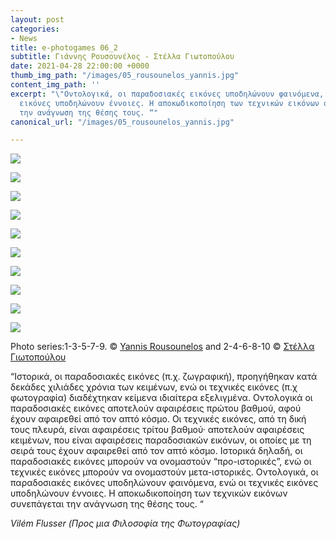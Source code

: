 ```yaml
---
layout: post
categories:
- News
title: e-photogames 06_2
subtitle: Γιάννης Ρουσουνέλος - Στέλλα Γιωτοπούλου
date: 2021-04-28 22:00:00 +0000
thumb_img_path: "/images/05_rousounelos_yannis.jpg"
content_img_path: ''
excerpt: "\"Οντολογικά, οι παραδοσιακές εικόνες υποδηλώνουν φαινόμενα, ενώ οι τεχνικές
  εικόνες υποδηλώνουν έννοιες. Η αποκωδικοποίηση των τεχνικών εικόνων συνεπάγεται
  την ανάγνωση της θέσης τους. “"
canonical_url: "/images/05_rousounelos_yannis.jpg"

---
```

![](/images/01_rousounelos_yannis.jpg)

![](/images/02_stella_giotopoulou.jpg)

![](/images/03_rousounelos_yannis.jpg)

![](/images/04_stella_giotopoulou.jpg)

![](/images/05_rousounelos_yannis.jpg)

![](/images/06_stella_giotopoulou.jpg)

![](/images/07_rousounelos_yannis.jpg)

![](/images/08_stella_giotopoulou.jpg)

![](/images/09_rousounelos_yannis.jpg)

![](/images/10_stella_giotopoulou.jpg)

Photo series:1-3-5-7-9. © <a href="https://www.facebook.com/yannis.rousounelos" target="blank">Yannis Rousounelos</a> and  2-4-6-8-10 © <a href="https://www.facebook.com/profile.php?id=100006258585210" target="blank">Στέλλα Γιωτοπούλου</a>

“Ιστορικά, οι παραδοσιακές εικόνες (π.χ. ζωγραφική), προηγήθηκαν κατά δεκάδες χιλιάδες χρόνια των κειμένων, ενώ οι τεχνικές εικόνες (π.χ φωτογραφία) διαδέχτηκαν κείμενα ιδιαίτερα εξελιγμένα. Οντολογικά οι παραδοσιακές εικόνες αποτελούν αφαιρέσεις πρώτου βαθμού, αφού έχουν αφαιρεθεί από τον απτό κόσμο. Οι τεχνικές εικόνες, από τη δική τους πλευρά, είναι αφαιρέσεις τρίτου βαθμού· αποτελούν αφαιρέσεις κειμένων, που είναι αφαιρέσεις παραδοσιακών εικόνων, οι οποίες με τη σειρά τους έχουν αφαιρεθεί από τον απτό κόσμο. Ιστορικά δηλαδή, οι παραδοσιακές εικόνες μπορούν να ονομαστούν “προ-ιστορικές”, ενώ οι τεχνικές εικόνες μπορούν να ονομαστούν μετα-ιστορικές. Οντολογικά, οι παραδοσιακές εικόνες υποδηλώνουν φαινόμενα, ενώ οι τεχνικές εικόνες υποδηλώνουν έννοιες. Η αποκωδικοποίηση των τεχνικών εικόνων συνεπάγεται την ανάγνωση της θέσης τους. “

_Vilém Flusser (Προς μια Φιλοσοφία της Φωτογραφίας)_